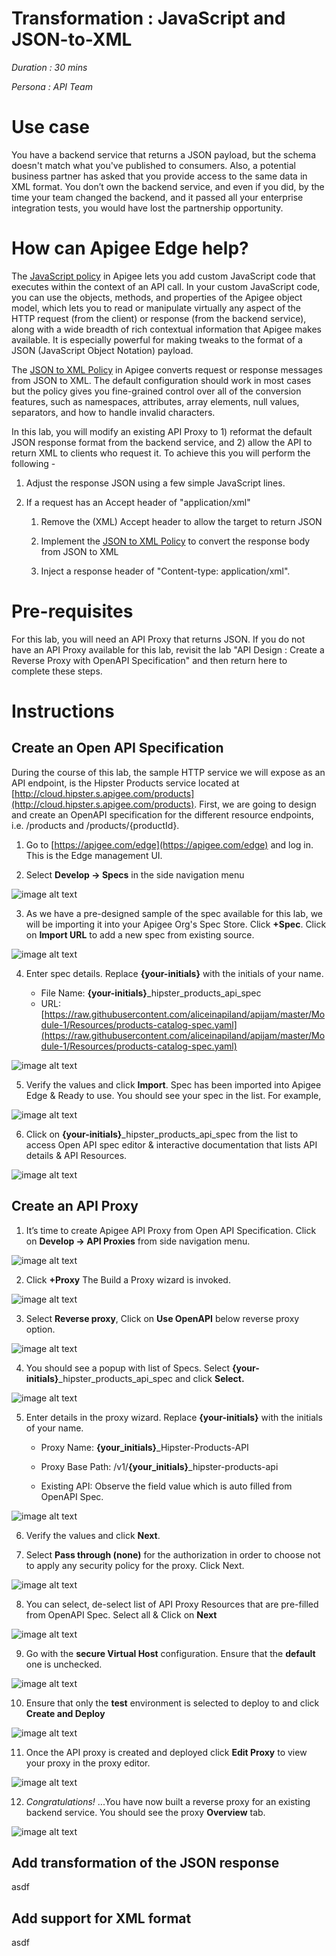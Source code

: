 # Transformation : JavaScript and JSON-to-XML 

*Duration : 30 mins*

*Persona : API Team*

# Use case

You have a backend service that returns a JSON payload, but the schema doesn't match what you've published to consumers. Also, a potential business partner has asked that you provide access to the same data in XML format. You don’t own the backend service, and even if you did, by the time your team changed the backend, and it passed all your enterprise integration tests, you would have lost the partnership opportunity.

# How can Apigee Edge help?

The [JavaScript policy](https://docs.apigee.com/api-platform/reference/policies/javascript-policy) in Apigee lets you add custom JavaScript code that executes within the context of an API call. In your custom JavaScript code, you can use the objects, methods, and properties of the Apigee object model, which lets you to read or manipulate virtually any aspect of the HTTP request (from the client) or response (from the backend service), along with a wide breadth of rich contextual information that Apigee makes available. It is especially powerful for making tweaks to the format of a JSON (JavaScript Object Notation) payload.

The [JSON to XML Policy](http://docs.apigee.com/api-services/reference/json-xml-policy) in Apigee converts request or response messages from JSON to XML.  The default configuration should work in most cases but the policy gives you fine-grained control over all of the conversion features, such as namespaces, attributes, array elements, null values, separators, and how to handle invalid characters.

In this lab, you will modify an existing API Proxy to 1) reformat the default JSON response format from the backend service, and 2) allow the API to return XML to clients who request it.  To achieve this you will perform the following -

1. Adjust the response JSON using a few simple JavaScript lines.

2. If a request has an Accept header of "application/xml"

    1. Remove the (XML) Accept header to allow the target to return JSON

    2. Implement the [JSON to XML Policy](http://docs.apigee.com/api-services/reference/json-xml-policy) to convert the response body from JSON to XML

    3. Inject a response header of "Content-type: application/xml".

# Pre-requisites

For this lab, you will need an API Proxy that returns JSON.  If you do not have an API Proxy available for this lab, revisit the lab "API Design : Create a Reverse Proxy with OpenAPI Specification" and then return here to complete these steps.

# Instructions

## Create an Open API Specification

During the course of this lab, the sample HTTP service we will expose as an API endpoint, is the Hipster Products service located at [http://cloud.hipster.s.apigee.com/products](http://cloud.hipster.s.apigee.com/products).
First, we are going to design and create an OpenAPI specification for the different resource endpoints, i.e. /products and /products/{productId}. 

1. Go to [https://apigee.com/edge](https://apigee.com/edge) and log in. This is the Edge management UI. 

2. Select **Develop → Specs** in the side navigation menu

![image alt text](https://github.com/apigee/apijam/raw/master/Module-1/Labs/Lab%201/media/image_0.png)

3. As we have a pre-designed sample of the spec available for this lab, we will be importing it into your Apigee Org's Spec Store. Click **+Spec**. Click on **Import URL** to add a new spec from existing source.

![image alt text](./media/image_1.png)

4. Enter spec details. Replace **{your-initials}** with the initials of your name.

   * File Name: **{your-initials}**_hipster_products_api_spec
   * URL: [https://raw.githubusercontent.com/aliceinapiland/apijam/master/Module-1/Resources/products-catalog-spec.yaml](https://raw.githubusercontent.com/aliceinapiland/apijam/master/Module-1/Resources/products-catalog-spec.yaml)

![image alt text](./media/image_2.png)

5. Verify the values and click **Import**. Spec has been imported into Apigee Edge & Ready to use. You should see your spec in the list. For example,

![image alt text](./media/image_3.png)

6. Click on **{your-initials}**\_hipster_products_api_spec from the list to access Open API spec editor & interactive documentation that lists API details & API Resources.

![image alt text](./media/image_4.png)

## Create an API Proxy

1. It’s time to create Apigee API Proxy from Open API Specification. Click on **Develop → API Proxies** from side navigation menu.

![image alt text](./media/image_5.png)

2. Click **+Proxy** The Build a Proxy wizard is invoked. 

![image alt text](./media/image_6.png)

3. Select **Reverse proxy**, Click on **Use OpenAPI** below reverse proxy option.

![image alt text](./media/image_7.png)

4. You should see a popup with list of Specs. Select **{your-initials}**\_hipster_products_api_spec and click **Select.** 

![image alt text](./media/image_8.png)

5. Enter details in the proxy wizard. Replace **{your-initials}** with the initials of your name. 

    * Proxy Name: **{your_initials}**\_Hipster-Products-API

    * Proxy Base Path: /v1/**{your_initials}**\_hipster-products-api

    * Existing API: Observe the field value which is auto filled from OpenAPI Spec.

![image alt text](./media/image_10.png)

6. Verify the values and click **Next**.

7. Select **Pass through (none)** for the authorization in order to choose not to apply any security policy for the proxy. Click Next. 

![image alt text](./media/image_12.png)

8. You can select, de-select list of API Proxy Resources that are pre-filled from OpenAPI Spec. Select all & Click on **Next**

![image alt text](./media/image_11.png)

9. Go with the **secure Virtual Host** configuration. Ensure that the **default** one is unchecked.

![image alt text](./media/image_13.png)

10. Ensure that only the **test** environment is selected to deploy to and click **Create and Deploy** 

![image alt text](./media/image_14.png)

11. Once the API proxy is created and deployed click **Edit Proxy** to view your proxy in the proxy editor. 

![image alt text](./media/image_15.png)

12. *Congratulations!* ...You have now built a reverse proxy for an existing backend service. You should see the proxy **Overview** tab.

![image alt text](./media/image_16.png)

## Add transformation of the JSON response

asdf

## Add support for XML format

asdf